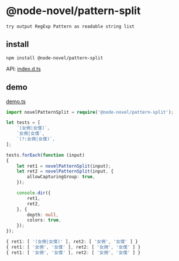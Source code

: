 # @node-novel/pattern-split

    try output RegExp Pattern as readable string list

## install

```nodemon
npm install @node-novel/pattern-split
```

API: [index.d.ts](index.d.ts)

## demo

[demo.ts](test/demo.ts)

```ts
import novelPatternSplit = require('@node-novel/pattern-split');

let tests = [
	`(女佣|女僕)`,
	`女佣|女僕`,
	`(?:女佣|女僕)`,
];

tests.forEach(function (input)
{
	let ret1 = novelPatternSplit(input);
	let ret2 = novelPatternSplit(input, {
		allowCapturingGroup: true,
	});

	console.dir({
		ret1,
		ret2,
	}, {
		depth: null,
		colors: true,
	});
});
```

```ts
{ ret1: [ '(女佣|女僕)' ], ret2: [ '女佣', '女僕' ] }
{ ret1: [ '女佣', '女僕' ], ret2: [ '女佣', '女僕' ] }
{ ret1: [ '女佣', '女僕' ], ret2: [ '女佣', '女僕' ] }
```
